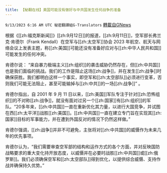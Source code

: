 ```yaml
---
title: 【秘翻在线】美国可能没有做好与中共国发生任何战争的准备
---
```

`9/13/2023 6:16 AM UTC 秘密翻譯組G-Translators` [轉載自GNews](https://gnews.org/articles/1683849)

根据《[[zh:福克斯新闻]]》[[zh:9月12日]]的报道，[[zh:9月11日]]，空军部长弗兰克·肯德尔（Frank Kendall）在空军与[[zh:太空军]]协会 2023 年航空、航天与网络会议上发表主题，称[[zh:美国]]可能还没有准备好应对与[[zh:中华人民共和国]]可能发生的任何冲突。

肯德尔说： “来自暴力极端主义[[zh:组织]]的袭击威胁仍然存在，但[[zh:中共国]]也是我们面临的挑战。我们的工作是阻止这场[[zh:战争]]，并在发生[[zh:战争]]时确保获胜。我们都明白这样一个事实，即空军和[[zh:太空部队]]必须进行变革，否则我们可能无法阻止，甚至可能输掉与[[zh:中共]]的一场[[zh:战争]]” 。

肯德尔指出，自 2001 年 9 月 11 日以来，[[zh:美国]]军队专注于针对[[zh:恐怖组织]]的不对称[[zh:战争]]，就没有面对过另一个[[zh:国家]]有[[zh:组织]]的军队。“20多年来，[[zh:中共国]]一直在重新优化其力量，以进行大国竞争，并试图在西[[zh:太平洋]]战胜[[zh:美国]]。[[zh:中共国]]一直在建立专门旨在实现其[[zh:国家]]目标的军事能力，并在遭到外国反对的情况下仍然这样做。”

肯德尔强调，[[zh:战争]]并非不可避免，主张将对[[zh:中共国]]的威慑作为未来几年的优先事项。

肯德尔认为，“我们需要审查空军部的结构和运作方式的各个方面，并对反映国防战略要求的重大变化持开放态度，以威慑并在必要时战胜[[zh:中共国]]或[[zh:俄罗斯]]。我们必须确保空军和[[zh:太空部队]]得到优化，以提供综合威慑、支持作战并确保持久优势。”

